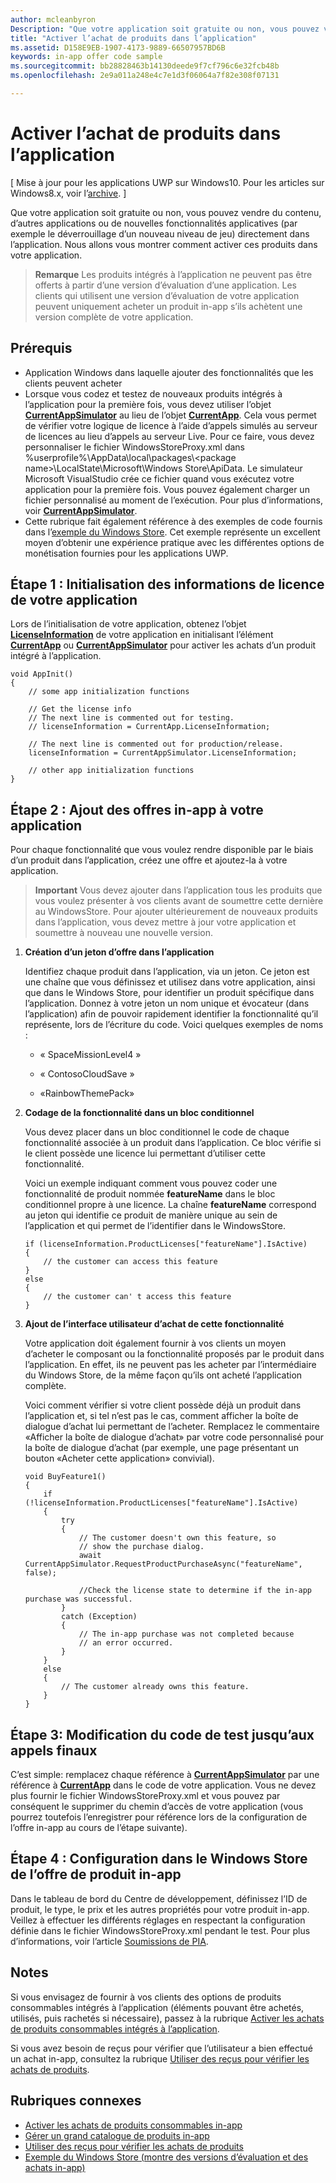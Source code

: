 ```yaml
---
author: mcleanbyron
Description: "Que votre application soit gratuite ou non, vous pouvez vendre du contenu, d’autres applications ou de nouvelles fonctionnalités applicatives (par exemple le déverrouillage d’un nouveau niveau de jeu) directement dans l’application. Nous allons vous montrer comment activer ces produits dans votre application."
title: "Activer l’achat de produits dans l’application"
ms.assetid: D158E9EB-1907-4173-9889-66507957BD6B
keywords: in-app offer code sample
ms.sourcegitcommit: bb28828463b14130deede9f7cf796c6e32fcb48b
ms.openlocfilehash: 2e9a011a248e4c7e1d3f06064a7f82e308f07131

---
```


# Activer l’achat de produits dans l’application

\[ Mise à jour pour les applications UWP sur Windows10. Pour les articles sur Windows8.x, voir l’[archive](http://go.microsoft.com/fwlink/p/?linkid=619132). \]

Que votre application soit gratuite ou non, vous pouvez vendre du contenu, d’autres applications ou de nouvelles fonctionnalités applicatives (par exemple le déverrouillage d’un nouveau niveau de jeu) directement dans l’application. Nous allons vous montrer comment activer ces produits dans votre application.

> **Remarque** Les produits intégrés à l’application ne peuvent pas être offerts à partir d’une version d’évaluation d’une application. Les clients qui utilisent une version d’évaluation de votre application peuvent uniquement acheter un produit in-app s’ils achètent une version complète de votre application.

## Prérequis

-   Application Windows dans laquelle ajouter des fonctionnalités que les clients peuvent acheter
-   Lorsque vous codez et testez de nouveaux produits intégrés à l’application pour la première fois, vous devez utiliser l’objet [**CurrentAppSimulator**](https://msdn.microsoft.com/library/windows/apps/hh779766) au lieu de l’objet [**CurrentApp**](https://msdn.microsoft.com/library/windows/apps/hh779765). Cela vous permet de vérifier votre logique de licence à l’aide d’appels simulés au serveur de licences au lieu d’appels au serveur Live. Pour ce faire, vous devez personnaliser le fichier WindowsStoreProxy.xml dans %userprofile%\\AppData\\local\\packages\\&lt;package name&gt;\\LocalState\\Microsoft\\Windows Store\\ApiData. Le simulateur Microsoft VisualStudio crée ce fichier quand vous exécutez votre application pour la première fois. Vous pouvez également charger un fichier personnalisé au moment de l’exécution. Pour plus d’informations, voir [**CurrentAppSimulator**](https://msdn.microsoft.com/library/windows/apps/hh779766).
-   Cette rubrique fait également référence à des exemples de code fournis dans l’[exemple du Windows Store](http://go.microsoft.com/fwlink/p/?LinkID=627610). Cet exemple représente un excellent moyen d’obtenir une expérience pratique avec les différentes options de monétisation fournies pour les applications UWP.

## Étape 1 : Initialisation des informations de licence de votre application

Lors de l’initialisation de votre application, obtenez l’objet [**LicenseInformation**](https://msdn.microsoft.com/library/windows/apps/br225157) de votre application en initialisant l’élément [**CurrentApp**](https://msdn.microsoft.com/library/windows/apps/hh779765) ou [**CurrentAppSimulator**](https://msdn.microsoft.com/library/windows/apps/hh779766) pour activer les achats d’un produit intégré à l’application.

```CSharp
void AppInit()
{
    // some app initialization functions 

    // Get the license info
    // The next line is commented out for testing.
    // licenseInformation = CurrentApp.LicenseInformation;

    // The next line is commented out for production/release.       
    licenseInformation = CurrentAppSimulator.LicenseInformation;

    // other app initialization functions
}
```

## Étape 2 : Ajout des offres in-app à votre application

Pour chaque fonctionnalité que vous voulez rendre disponible par le biais d’un produit dans l’application, créez une offre et ajoutez-la à votre application.

> **Important** Vous devez ajouter dans l’application tous les produits que vous voulez présenter à vos clients avant de soumettre cette dernière au WindowsStore. Pour ajouter ultérieurement de nouveaux produits dans l’application, vous devez mettre à jour votre application et soumettre à nouveau une nouvelle version.

1.  **Création d’un jeton d’offre dans l’application**

    Identifiez chaque produit dans l’application, via un jeton. Ce jeton est une chaîne que vous définissez et utilisez dans votre application, ainsi que dans le Windows Store, pour identifier un produit spécifique dans l’application. Donnez à votre jeton un nom unique et évocateur (dans l’application) afin de pouvoir rapidement identifier la fonctionnalité qu’il représente, lors de l’écriture du code. Voici quelques exemples de noms :

    -   « SpaceMissionLevel4 »
    
    -   « ContosoCloudSave »
    
    -   «RainbowThemePack»

2.  **Codage de la fonctionnalité dans un bloc conditionnel**

    Vous devez placer dans un bloc conditionnel le code de chaque fonctionnalité associée à un produit dans l’application. Ce bloc vérifie si le client possède une licence lui permettant d’utiliser cette fonctionnalité.

    Voici un exemple indiquant comment vous pouvez coder une fonctionnalité de produit nommée **featureName** dans le bloc conditionnel propre à une licence. La chaîne **featureName** correspond au jeton qui identifie ce produit de manière unique au sein de l’application et qui permet de l’identifier dans le WindowsStore.

    ```    CSharp
    if (licenseInformation.ProductLicenses["featureName"].IsActive) 
    {
        // the customer can access this feature
    } 
    else
    {
        // the customer can' t access this feature
    }
    ```

3.  **Ajout de l’interface utilisateur d’achat de cette fonctionnalité**

    Votre application doit également fournir à vos clients un moyen d’acheter le composant ou la fonctionnalité proposés par le produit dans l’application. En effet, ils ne peuvent pas les acheter par l’intermédiaire du Windows Store, de la même façon qu’ils ont acheté l’application complète.

    Voici comment vérifier si votre client possède déjà un produit dans l’application et, si tel n’est pas le cas, comment afficher la boîte de dialogue d’achat lui permettant de l’acheter. Remplacez le commentaire «Afficher la boîte de dialogue d’achat» par votre code personnalisé pour la boîte de dialogue d’achat (par exemple, une page présentant un bouton «Acheter cette application» convivial).

    ```    CSharp
    void BuyFeature1() 
    {
        if (!licenseInformation.ProductLicenses["featureName"].IsActive)
        {
            try
            {
                // The customer doesn't own this feature, so 
                // show the purchase dialog.
                await CurrentAppSimulator.RequestProductPurchaseAsync("featureName", false);
        
                //Check the license state to determine if the in-app purchase was successful.
            }
            catch (Exception)
            {
                // The in-app purchase was not completed because 
                // an error occurred.
            }
        } 
        else
        {
            // The customer already owns this feature.
        }
    }
    ```

## Étape 3: Modification du code de test jusqu’aux appels finaux

C’est simple: remplacez chaque référence à [**CurrentAppSimulator**](https://msdn.microsoft.com/library/windows/apps/hh779766) par une référence à [**CurrentApp**](https://msdn.microsoft.com/library/windows/apps/hh779765) dans le code de votre application. Vous ne devez plus fournir le fichier WindowsStoreProxy.xml et vous pouvez par conséquent le supprimer du chemin d’accès de votre application (vous pourrez toutefois l’enregistrer pour référence lors de la configuration de l’offre in-app au cours de l’étape suivante).

## Étape 4 : Configuration dans le Windows Store de l’offre de produit in-app

Dans le tableau de bord du Centre de développement, définissez l’ID de produit, le type, le prix et les autres propriétés pour votre produit in-app. Veillez à effectuer les différents réglages en respectant la configuration définie dans le fichier WindowsStoreProxy.xml pendant le test. Pour plus d’informations, voir l’article [Soumissions de PIA](https://msdn.microsoft.com/library/windows/apps/mt148551).

## Notes

Si vous envisagez de fournir à vos clients des options de produits consommables intégrés à l’application (éléments pouvant être achetés, utilisés, puis rachetés si nécessaire), passez à la rubrique [Activer les achats de produits consommables intégrés à l’application](enable-consumable-in-app-product-purchases.md).

Si vous avez besoin de reçus pour vérifier que l’utilisateur a bien effectué un achat in-app, consultez la rubrique [Utiliser des reçus pour vérifier les achats de produits](use-receipts-to-verify-product-purchases.md).

## Rubriques connexes


* [Activer les achats de produits consommables in-app](enable-consumable-in-app-product-purchases.md)
* [Gérer un grand catalogue de produits in-app](manage-a-large-catalog-of-in-app-products.md)
* [Utiliser des reçus pour vérifier les achats de produits](use-receipts-to-verify-product-purchases.md)
* [Exemple du Windows Store (montre des versions d’évaluation et des achats in-app)](http://go.microsoft.com/fwlink/p/?LinkID=627610)







<!--HONumber=Jun16_HO4-->


